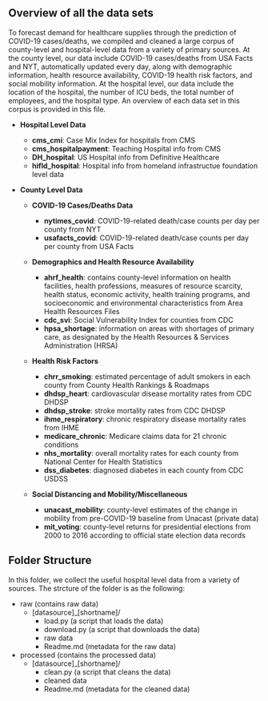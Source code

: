 ## Overview of all the data sets

To forecast demand for healthcare supplies through the prediction of COVID-19
cases/deaths, we compiled and cleaned a large corpus of county-level and hospital-level data from a variety of primary sources. At the county level, our data
include COVID-19 cases/deaths from USA Facts and NYT, automatically updated
every day, along with demographic information, health resource availability,
COVID-19 health risk factors, and social mobility information. At the hospital level, our
data include the location of the hospital, the number of ICU beds, the total
number of employees, and the hospital type. An overview of
each data set in this corpus is provided in this file.

- **Hospital Level Data**
    - **cms_cmi**: Case Mix Index for hospitals from CMS 
    - **cms_hospitalpayment**: Teaching Hospital info from CMS
    - **DH_hospital**: US Hospital info from Definitive Healthcare
    - **hifld_hospital**: Hospital info from homeland infrastructue foundation level data

- **County Level Data**
    - **COVID-19 Cases/Deaths Data**
        - **nytimes_covid**: COVID-19-related death/case counts per day per county from NYT
        - **usafacts_covid**: COVID-19-related death/case counts per day per county from USA Facts

    - **Demographics and Health Resource Availability**
        - **ahrf_health**: contains county-level information on health facilities, health professions, measures of resource scarcity, health status, economic activity, health training programs, and socioeconomic and environmental characteristics from Area Health Resources Files
        - **cdc_svi**: Social Vulnerability Index for counties from CDC
        - **hpsa_shortage**: information on areas with shortages of primary care, as designated by the Health Resources & Services Administration (HRSA)

    - **Health Risk Factors**
        - **chrr_smoking**: estimated percentage of adult smokers in each county from County Health Rankings & Roadmaps
        - **dhdsp_heart**: cardiovascular disease mortality rates from CDC DHDSP
        - **dhdsp_stroke**: stroke mortality rates from CDC DHDSP
        - **ihme_respiratory**: chronic respiratory disease mortality rates from IHME
        - **medicare_chronic**: Medicare claims data for 21 chronic conditions
        - **nhs_mortality**: overall mortality rates for each county from National Center for Health Statistics
        - **dss_diabetes**: diagnosed diabetes in each county from CDC USDSS

    - **Social Distancing and Mobility/Miscellaneous**
        - **unacast_mobility**: county-level estimates of the change in mobility from pre-COVID-19 baseline from Unacast (private data)
        - **mit_voting**: county-level returns for presidential elections from 2000 to 2016 according to official state election data records


## Folder Structure 
In this folder, we collect the useful hospital level data from a variety of sources. The strcture of the folder is as the following:
- raw (contains raw data)
    - [datasource]_[shortname]/
        - load.py (a script that loads the data)
        - download.py (a script that downloads the data)
        - raw data
        - Readme.md (metadata for the raw data)
- processed (contains the processed data)
    - [datasource]_[shortname]/
        - clean.py (a script that cleans the data)
        - cleaned data
        - Readme.md (metadata for the cleaned data)
